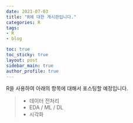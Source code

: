 ```yaml
---
date: 2021-07-03
title: "R에 대한 게시판입니다."
categories: R
tags: 
- R 
- blog

toc: true  
toc_sticky: true 
layout: post
sidebar_main: true
author_profile: true
---
```


R을 사용하여 아래의 항목에 대해서 포스팅할 예정입니다. <br>

> - 데이터 전처리
> - EDA / ML / DL
> - 시각화

